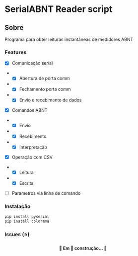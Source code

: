 # SerialABNT Reader script

## Sobre
Programa para obter leituras instantâneas de medidores ABNT

### Features
- [X] Comunicação serial
- - [X] Abertura de porta comm
- - [X] Fechamento porta comm
- - [X] Envio e recebimento de dados 
- [X] Comandos ABNT
- - [X] Envio
- - [X] Recebimento
- - [X] Interpretação
- [X] Operação com CSV
- - [X] Leitura
- - [X] Escrita
- [ ] Parametros via linha de comando

### Instalação
```bash
pip install pyserial
pip install colorama
```

### Issues (⭐)

<h4 align="center"> 
	🚧  Em 🚀 construção...  🚧
</h4>